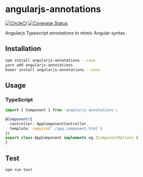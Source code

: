 # angularjs-annotations
[![CircleCI](https://circleci.com/gh/guillermocorrea/angularjs-annotations.svg?style=svg)](https://circleci.com/gh/guillermocorrea/angularjs-annotations)
[![Coverage Status](https://coveralls.io/repos/github/guillermocorrea/angularjs-annotations/badge.svg)](https://coveralls.io/github/guillermocorrea/angularjs-annotations)

Angularjs Typescript annotations to mimic Angular syntax.

## Installation 
```sh
npm install angularjs-annotations --save
yarn add angularjs-annotations
bower install angularjs-annotations --save
```
## Usage
### TypeScript
```typescript
import { Component } from 'angularjs-annotations';

@Component({
  controller: AppComponentController,
  template: require('./app.component.html')
})
export class AppComponent implements ng.IComponentOptions {
}
```
## Test 
```sh
npm run test
```